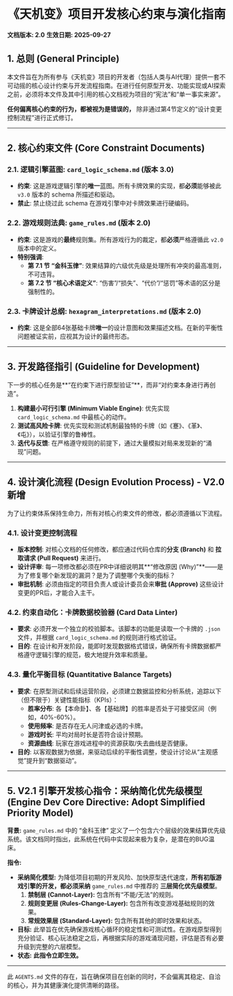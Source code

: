 # 《天机变》项目开发核心约束与演化指南

**文档版本: 2.0**
**生效日期: 2025-09-27**

## 1. 总则 (General Principle)

本文件旨在为所有参与《天机变》项目的开发者（包括人类与AI代理）提供一套不可动摇的核心设计约束与开发流程指南。在进行任何原型开发、功能实现或AI探索之前，必须将本文件及其中引用的核心文档视为项目的“宪法”和“单一事实来源”。

**任何偏离核心约束的行为，都被视为是错误的，** 除非通过第4节定义的“设计变更控制流程”进行正式修订。

---

## 2. 核心约束文件 (Core Constraint Documents)

### 2.1. 逻辑引擎蓝图: `card_logic_schema.md` (版本 3.0)

- **约束**: 这是游戏逻辑引擎的**唯一**蓝图。所有卡牌效果的实现，都**必须**能够被此 `v3.0` 版本的 schema 所描述和驱动。
- **禁止**: 禁止绕过此 schema 在游戏引擎中对卡牌效果进行硬编码。

### 2.2. 游戏规则法典: `game_rules.md` (版本 2.0)

- **约束**: 这是游戏的**最终**规则集。所有游戏行为的裁定，都**必须**严格遵循此 `v2.0` 版本中的定义。
- **特别强调**:
    - **第 7.1 节 “金科玉律”**: 效果结算的六级优先级是处理所有冲突的最高准则，不可违背。
    - **第 7.2 节 “核心术语定义”**: “伤害”/“损失”、“代价”/“惩罚”等术语的区分是强制性的。

### 2.3. 卡牌设计总纲: `hexagram_interpretations.md` (版本 2.0)

- **约束**: 这是全部64张基础卡牌**唯一**的设计意图和效果描述文档。在新的平衡性问题被证实前，应视其为设计的最终形态。

---

## 3. 开发路径指引 (Guideline for Development)

下一步的核心任务是**“在约束下进行原型验证”**，而非“对约束本身进行再创造”。
1.  **构建最小可行引擎 (Minimum Viable Engine)**: 优先实现 `card_logic_schema.md` 中最核心的动作。
2.  **测试高风险卡牌**: 优先实现和测试机制最独特的卡牌（如《蹇》、《革》、《屯》），以验证引擎的鲁棒性。
3.  **迭代与反馈**: 在严格遵守规则的前提下，通过大量模拟对局来发现新的“涌现”问题。

---

## 4. 设计演化流程 (Design Evolution Process) - V2.0 新增

为了让约束体系保持生命力，所有对核心约束文件的修改，都必须遵循以下流程。

### 4.1. 设计变更控制流程

- **版本控制**: 对核心文档的任何修改，都应通过代码仓库的**分支 (Branch)** 和 **拉取请求 (Pull Request)** 来进行。
- **设计评审**: 每一项修改都必须在PR中详细说明其**“修改原因 (Why)”**——是为了修复哪个新发现的漏洞？是为了调整哪个失衡的指标？
- **审批机制**: 必须由指定的项目负责人或设计委员会来**审批 (Approve)** 这些设计变更的PR后，才能合入主干。

### 4.2. 约束自动化：卡牌数据校验器 (Card Data Linter)

- **要求**: 必须开发一个独立的校验脚本。该脚本的功能是读取一个卡牌的 `.json` 文件，并根据 `card_logic_schema.md` 的规则进行格式验证。
- **目的**: 在设计和开发阶段，能即时发现数据格式错误，确保所有卡牌数据都严格遵守逻辑引擎的规范，极大地提升效率和质量。

### 4.3. 量化平衡目标 (Quantitative Balance Targets)

- **要求**: 在原型测试和后续运营阶段，必须建立数据监控和分析系统，追踪以下（但不限于）关键性能指标（KPIs）：
    - **胜率分布**: 各【本命卦】、各【基础牌】的胜率是否处于可接受区间（例如，40%-60%）。
    - **使用频率**: 是否存在无人问津或必选的卡牌。
    - **游戏时长**: 平均对局时长是否符合设计预期。
    - **资源曲线**: 玩家在游戏进程中的资源获取/失去曲线是否健康。
- **目的**: 以客观数据为依据，来驱动后续的平衡性调整，使设计讨论从“主观感觉”提升到“数据驱动”。

---

## 5. V2.1 引擎开发核心指令：采纳简化优先级模型 (Engine Dev Core Directive: Adopt Simplified Priority Model)

**背景:** `game_rules.md` 中的 “金科玉律” 定义了一个包含六个层级的效果结算优先级系统。该文档同时指出，此系统在代码中实现起来极为复杂，是潜在的BUG温床。

**指令:**
- **采纳简化模型:** 为降低项目初期的开发风险、加快原型迭代速度，**所有初版游戏引擎的开发，都必须采纳** `game_rules.md` 中推荐的 **三层简化优先级模型**。
    1.  **禁制层 (Cannot-Layer):** 包含所有“不能/无法”的规则。
    2.  **规则变更层 (Rules-Change-Layer):** 包含所有改变游戏基础规则的效果。
    3.  **常规效果层 (Standard-Layer):** 包含所有其他的即时效果和状态。
- **目标:** 此举旨在优先确保游戏核心循环的稳定性和可测试性。在游戏原型得到充分验证、核心玩法稳定之后，再根据实际的游戏涌现问题，评估是否有必要升级到完整的六层模型。
- **状态:** **此指令立即生效。**

---
此 `AGENTS.md` 文件的存在，旨在确保项目在创新的同时，不会偏离其稳定、自洽的核心，并为其健康演化提供清晰的路径。